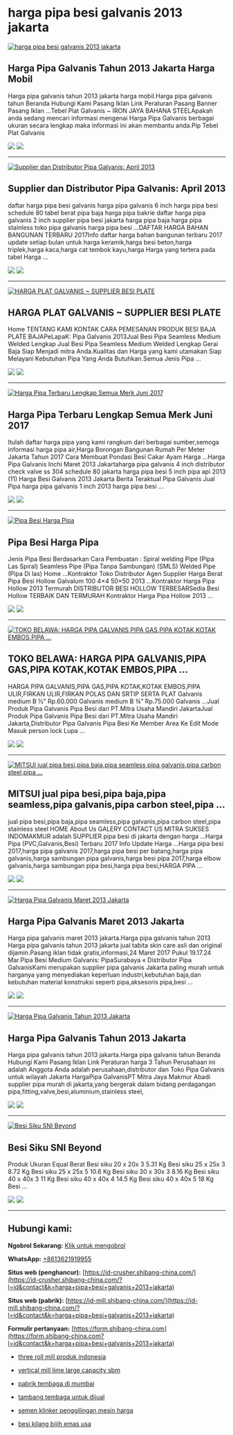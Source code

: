 # harga pipa besi galvanis 2013 jakarta

<a href="https://swt.shibang-china.com/?l=id&img&k=harga+pipa+besi+galvanis+2013+jakarta" target="_blank">![harga pipa besi galvanis 2013 jakarta](http://static.shibang-china.com/all-800x300/735.jpg)</a>

## Harga Pipa Galvanis Tahun 2013 Jakarta Harga Mobil
Harga pipa galvanis tahun 2013 jakarta harga mobil.Harga pipa galvanis tahun Beranda Hubungi Kami Pasang Iklan Link Peraturan Pasang Banner Pasang Iklan …Tebel Plat Galvanis ~ IRON JAYA BAHANA STEELApakah anda sedang mencari informasi mengenai Harga Pipa Galvanis berbagai ukuran secara lengkap maka informasi ini akan membantu anda.Pip Tebel Plat Galvanis


<a href="https://whatsapp.shibangsoft.com/WhatsApp.php" target="_blank" title="WhatsApp">![](http://static.shibang-china.com/icon/whatsapp.png)</a> <a href="https://swt.shibang-china.com/?l=id&icon&k=harga+pipa+besi+galvanis+2013+jakarta" target="_blank">![](http://static.shibang-china.com/icon/chat-id.png)</a>

---

<a href="https://swt.shibang-china.com/?l=id&img&k=harga+pipa+besi+galvanis+2013+jakarta" target="_blank">![Supplier dan Distributor Pipa Galvanis: April 2013](http://static.shibang-china.com/all-800x300/264.jpg)</a>

## Supplier dan Distributor Pipa Galvanis: April 2013
daftar harga pipa besi galvanis harga pipa galvanis 6 inch harga pipa besi schedule 80 tabel berat pipa baja harga pipa bakrie daftar harga pipa galvanis 2 inch supplier pipa besi jakarta harga pipa baja harga pipa stainless toko pipa galvanis harga pipa besi …DAFTAR HARGA BAHAN BANGUNAN TERBARU 2017Info daftar harga bahan bangunan terbaru 2017 update setiap bulan untuk harga keramik,harga besi beton,harga triplek,harga kaca,harga cat tembok kayu,harga Harga yang tertera pada tabel Harga …


<a href="https://whatsapp.shibangsoft.com/WhatsApp.php" target="_blank" title="WhatsApp">![](http://static.shibang-china.com/icon/whatsapp.png)</a> <a href="https://swt.shibang-china.com/?l=id&icon&k=harga+pipa+besi+galvanis+2013+jakarta" target="_blank">![](http://static.shibang-china.com/icon/chat-id.png)</a>

---

<a href="https://swt.shibang-china.com/?l=id&img&k=harga+pipa+besi+galvanis+2013+jakarta" target="_blank">![HARGA PLAT GALVANIS ~ SUPPLIER BESI PLATE](http://static.shibang-china.com/all-800x300/269.jpg)</a>

## HARGA PLAT GALVANIS ~ SUPPLIER BESI PLATE
Home TENTANG KAMI KONTAK CARA PEMESANAN PRODUK BESI BAJA PLATE BAJAPeLapaK: Pipa Galvanis 2013Jual Besi Pipa Seamless Medium Welded Lengkap Jual Besi Pipa Seamless Medium Welded Lengkap Gerai Baja Siap Menjadi mitra Anda.Kualitas dan Harga yang kami utamakan Siap Melayani Kebutuhan Pipa Yang Anda Butuhkan.Semua Jenis Pipa …


<a href="https://whatsapp.shibangsoft.com/WhatsApp.php" target="_blank" title="WhatsApp">![](http://static.shibang-china.com/icon/whatsapp.png)</a> <a href="https://swt.shibang-china.com/?l=id&icon&k=harga+pipa+besi+galvanis+2013+jakarta" target="_blank">![](http://static.shibang-china.com/icon/chat-id.png)</a>

---

<a href="https://swt.shibang-china.com/?l=id&img&k=harga+pipa+besi+galvanis+2013+jakarta" target="_blank">![Harga Pipa Terbaru Lengkap Semua Merk Juni 2017](http://static.shibang-china.com/all-800x300/38.jpg)</a>

## Harga Pipa Terbaru Lengkap Semua Merk Juni 2017
Itulah daftar harga pipa yang kami rangkum dari berbagai sumber,semoga informasi harga pipa air,Harga Borongan Bangunan Rumah Per Meter Jakarta Tahun 2017 Cara Membuat Pondasi Besi Cakar Ayam Harga …Harga Pipa Galvanis Inchi Maret 2013 Jakartaharga pipa galvanis 4 inch distributor check valve ss 304 schedule 80 jakarta harga pipa besi 5 inch pipa api 2013 (11) Harga Besi Galvanis 2013 Jakarta Berita Teraktual Pipa Galvanis Jual Pipa harga pipa galvanis 1 inch 2013 harga pipa besi …


<a href="https://whatsapp.shibangsoft.com/WhatsApp.php" target="_blank" title="WhatsApp">![](http://static.shibang-china.com/icon/whatsapp.png)</a> <a href="https://swt.shibang-china.com/?l=id&icon&k=harga+pipa+besi+galvanis+2013+jakarta" target="_blank">![](http://static.shibang-china.com/icon/chat-id.png)</a>

---

<a href="https://swt.shibang-china.com/?l=id&img&k=harga+pipa+besi+galvanis+2013+jakarta" target="_blank">![Pipa Besi Harga Pipa](http://static.shibang-china.com/all-800x300/244.jpg)</a>

## Pipa Besi Harga Pipa
Jenis Pipa Besi Berdasarkan Cara Pembuatan : Spiral welding Pipe (Pipa Las Spiral) Seamless Pipe (Pipa Tanpa Sambungan) (SMLS) Welded Pipe (Pipa Di las) Home …Kontraktor Toko Distributor Agen Supplier Harga Berat Pipa Besi Hollow Galvalum 100 4×4 50×50 2013 …Kontraktor Harga Pipa Hollow 2013 Termurah DISTRIBUTOR BESI HOLLOW TERBESARSedia Besi Hollow TERBAIK DAN TERMURAH Kontraktor Harga Pipa Hollow 2013 …


<a href="https://whatsapp.shibangsoft.com/WhatsApp.php" target="_blank" title="WhatsApp">![](http://static.shibang-china.com/icon/whatsapp.png)</a> <a href="https://swt.shibang-china.com/?l=id&icon&k=harga+pipa+besi+galvanis+2013+jakarta" target="_blank">![](http://static.shibang-china.com/icon/chat-id.png)</a>

---

<a href="https://swt.shibang-china.com/?l=id&img&k=harga+pipa+besi+galvanis+2013+jakarta" target="_blank">![TOKO BELAWA: HARGA PIPA GALVANIS,PIPA GAS,PIPA KOTAK,KOTAK EMBOS,PIPA …](http://static.shibang-china.com/all-800x300/1196.jpg)</a>

## TOKO BELAWA: HARGA PIPA GALVANIS,PIPA GAS,PIPA KOTAK,KOTAK EMBOS,PIPA …
HARGA PIPA GALVANIS,PIPA GAS,PIPA KOTAK,KOTAK EMBOS,PIPA ULIR,FIRKAN ULIR,FIRKAN POLAS DAN SRTIP SERTA PLAT Galvanis medium B ½” Rp.60.000 Galvanis medium B ¾” Rp.75.000 Galvanis …Jual Produk Pipa Galvanis Pipa Besi dari PT.Mitra Usaha Mandiri JakartaJual Produk Pipa Galvanis Pipa Besi dari PT.Mitra Usaha Mandiri Jakarta,Distributor Pipa Galvanis Pipa Besi Ke Member Area Ke Edit Mode Masuk person lock Lupa …


<a href="https://whatsapp.shibangsoft.com/WhatsApp.php" target="_blank" title="WhatsApp">![](http://static.shibang-china.com/icon/whatsapp.png)</a> <a href="https://swt.shibang-china.com/?l=id&icon&k=harga+pipa+besi+galvanis+2013+jakarta" target="_blank">![](http://static.shibang-china.com/icon/chat-id.png)</a>

---

<a href="https://swt.shibang-china.com/?l=id&img&k=harga+pipa+besi+galvanis+2013+jakarta" target="_blank">![MITSUI jual pipa besi,pipa baja,pipa seamless,pipa galvanis,pipa carbon steel,pipa …](http://static.shibang-china.com/all-800x300/19.jpg)</a>

## MITSUI jual pipa besi,pipa baja,pipa seamless,pipa galvanis,pipa carbon steel,pipa …
jual pipa besi,pipa baja,pipa seamless,pipa galvanis,pipa carbon steel,pipa stainless steel HOME About Us GALERY CONTACT US MITRA SUKSES INDOMAKMUR adalah SUPPLIER pipa besi di jakarta dengan harga …Harga Pipa (PVC,Galvanis,Besi) Terbaru 2017 Info Update Harga …Harga pipa besi 2017,harga pipa galvanis 2017,harga pipa besi per batang,harga pipa galvanis,harga sambungan pipa galvanis,harga besi pipa 2017,harga elbow galvanis,harga sambungan pipa besi,harga pipa besi,HARGA PIPA …


<a href="https://whatsapp.shibangsoft.com/WhatsApp.php" target="_blank" title="WhatsApp">![](http://static.shibang-china.com/icon/whatsapp.png)</a> <a href="https://swt.shibang-china.com/?l=id&icon&k=harga+pipa+besi+galvanis+2013+jakarta" target="_blank">![](http://static.shibang-china.com/icon/chat-id.png)</a>

---

<a href="https://swt.shibang-china.com/?l=id&img&k=harga+pipa+besi+galvanis+2013+jakarta" target="_blank">![Harga Pipa Galvanis Maret 2013 Jakarta](http://static.shibang-china.com/all-800x300/160.jpg)</a>

## Harga Pipa Galvanis Maret 2013 Jakarta
Harga pipa galvanis maret 2013 jakarta.Harga pipa galvanis tahun 2013 Harga pipa galvanis tahun 2013 jakarta jual tabita skin care asli dan original dijamin.Pasang iklan tidak gratis,informasi,24 Maret 2017 Pukul 19.17.24 Mar.Pipa Besi Medium Galvanis: PipaSurabaya « Distributor Pipa GalvanisKami merupakan supplier pipa galvanis Jakarta paling murah untuk harganya yang menyediakan keperluan industri,kebutuhan baja,dan kebutuhan material konstruksi seperti pipa,aksesoris pipa,besi …


<a href="https://whatsapp.shibangsoft.com/WhatsApp.php" target="_blank" title="WhatsApp">![](http://static.shibang-china.com/icon/whatsapp.png)</a> <a href="https://swt.shibang-china.com/?l=id&icon&k=harga+pipa+besi+galvanis+2013+jakarta" target="_blank">![](http://static.shibang-china.com/icon/chat-id.png)</a>

---

<a href="https://swt.shibang-china.com/?l=id&img&k=harga+pipa+besi+galvanis+2013+jakarta" target="_blank">![Harga Pipa Galvanis Tahun 2013 Jakarta](http://static.shibang-china.com/all-800x300/706.jpg)</a>

## Harga Pipa Galvanis Tahun 2013 Jakarta
Harga pipa galvanis tahun 2013 jakarta.Harga pipa galvanis tahun Beranda Hubungi Kami Pasang Iklan Link Peraturan harga 3 Tahun Perusahaan ini adalah Anggota Anda adalah perusahaan,distributor dan Toko Pipa Galvanis untuk wilayah Jakarta HargaPipa GalvanisPT Mitra Jaya Makmur Abadi supplier pipa murah di jakarta,yang bergerak dalam bidang perdagangan pipa,fitting,valve,besi,aluminium,stainless steel,


<a href="https://whatsapp.shibangsoft.com/WhatsApp.php" target="_blank" title="WhatsApp">![](http://static.shibang-china.com/icon/whatsapp.png)</a> <a href="https://swt.shibang-china.com/?l=id&icon&k=harga+pipa+besi+galvanis+2013+jakarta" target="_blank">![](http://static.shibang-china.com/icon/chat-id.png)</a>

---

<a href="https://swt.shibang-china.com/?l=id&img&k=harga+pipa+besi+galvanis+2013+jakarta" target="_blank">![Besi Siku SNI Beyond](http://static.shibang-china.com/all-800x300/561.jpg)</a>

## Besi Siku SNI Beyond
Produk Ukuran Equal Berat Besi siku 20 x 20x 3 5.31 Kg Besi siku 25 x 25x 3 8.72 Kg Besi siku 25 x 25x 5 10.6 Kg Besi siku 30 x 30x 3 8.16 Kg Besi siku 40 x 40x 3 11 Kg Besi siku 40 x 40x 4 14.5 Kg Besi siku 40 x 40x 5 18 Kg Besi …

<a href="https://whatsapp.shibangsoft.com/WhatsApp.php" target="_blank" title="WhatsApp">![](http://static.shibang-china.com/icon/whatsapp.png)</a> <a href="https://swt.shibang-china.com/?l=id&icon&k=harga+pipa+besi+galvanis+2013+jakarta" target="_blank">![](http://static.shibang-china.com/icon/chat-id.png)</a>

---
## Hubungi kami:

**Ngobrol Sekarang:** [Klik untuk mengobrol](https://swt.shibang-china.com?l=id&contact&k=harga+pipa+besi+galvanis+2013+jakarta)

**WhatsApp:**  [+8613621919955](https://whatsapp.shibangsoft.com/WhatsApp.php)

**Situs web (penghancur):** [https://id-crusher.shibang-china.com/](https://id-crusher.shibang-china.com/?l=id&contact&k=harga+pipa+besi+galvanis+2013+jakarta)

**Situs web (pabrik):** [https://id-mill.shibang-china.com/](https://id-mill.shibang-china.com/?l=id&contact&k=harga+pipa+besi+galvanis+2013+jakarta)

**Formulir pertanyaan:** [https://form.shibang-china.com](https://form.shibang-china.com?l=id&contact&k=harga+pipa+besi+galvanis+2013+jakarta)

* [three roll mill produk indonesia](../40/three%20roll%20mill%20produk%20indonesia.md)

* [vertical mill lime large capacity sbm](../31/vertical%20mill%20lime%20large%20capacity%20sbm.md)

* [pabrik tembaga di mumbai](../32/pabrik%20tembaga%20di%20mumbai.md)

* [tambang tembaga untuk dijual](../40/tambang%20tembaga%20untuk%20dijual.md)

* [semen klinker penggilingan mesin harga](../35/semen%20klinker%20penggilingan%20mesin%20harga.md)

* [besi kilang bijih emas usa](../39/besi%20kilang%20bijih%20emas%20usa.md)